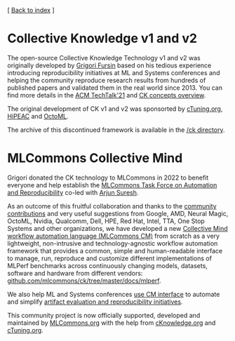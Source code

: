 ﻿[ [Back to index](README.md) ]

# Collective Knowledge v1 and v2

The open-source Collective Knowledge Technology v1 and v2 was originally developed by [Grigori Fursin](https://cKnowledge.org/gfursin) 
based on his tedious experience introducing reproducibility initiatives at ML and Systems conferences and helping the community
reproduce research results from hundreds of published papers and validated them in the real world since 2013.
You can find more details in the [ACM TechTalk'21](https://www.youtube.com/watch?v=7zpeIVwICa4) and [CK concepts overview](https://arxiv.org/abs/2011.01149).

The original development of CK v1 and v2 was sponsorted by [cTuning.org](https://cTuning.org), [HiPEAC](https://hipeac.net) and [OctoML](https://octoml.ai).

The archive of this discontinued framework is available in the [/ck directory](../ck). 

# MLCommons Collective Mind

Grigori donated the CK technology to MLCommons in 2022 to benefit everyone and help establish
the [MLCommons Task Force on Automation and Reproducibility](taskforce.md) co-led with [Arjun Suresh](https://www.linkedin.com/in/arjunsuresh).

As an outcome of this fruitful collaboration and thanks to the [community contributions](../CONTRIBUTING.md) 
and very useful suggestions from Google, AMD, Neural Magic, OctoML, Nvidia, Qualcomm, Dell, HPE, Red Hat,
Intel, TTA, One Stop Systems and other organizations, 
we have developed a new [Collective Mind workflow automation language (MLCommons CM)](https://doi.org/10.5281/zenodo.8105339)
from scratch as a very lightweight, non-intrusive and technology-agnostic workflow automation framework that provides a common, simple 
and human-readable interface to manage, run, reproduce and customize different implementations of MLPerf benchmarks
across continuously changing models, datasets, software and hardware from different vendors:
[github.com/mlcommons/ck/tree/master/docs/mlperf](https://github.com/mlcommons/ck/tree/master/docs/mlperf).

We also help ML and Systems conferences [use CM interface](tutorials/common-interface-to-reproduce-research-projects.md) 
to automate and simplify [artifact evaluation and reproducibility initiatives](https://cTuning.org/ae).

This community project is now officially supported, developed and maintained by [MLCommons.org](https://mlcommons.org)
with the help from [cKnowledge.org](https://cKnowledge.org) and [cTuning.org](https://cTuning.org).

